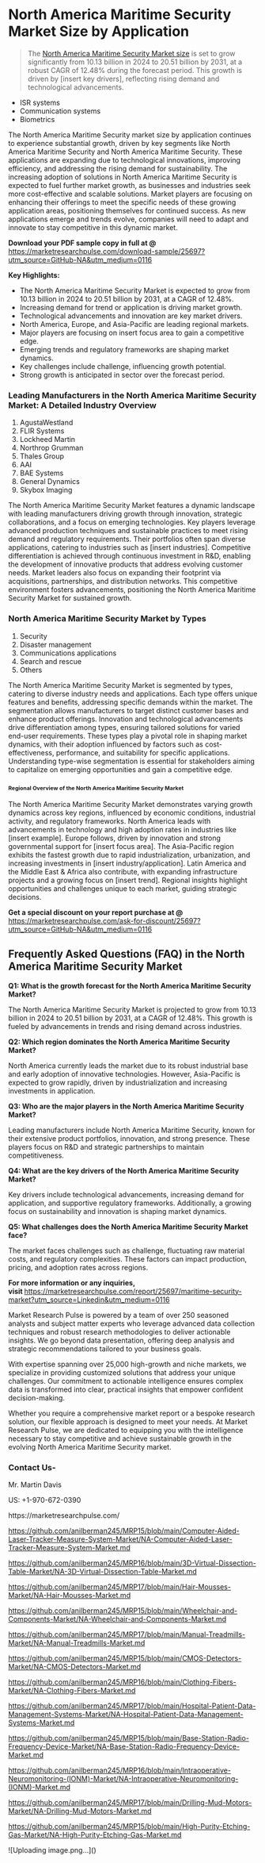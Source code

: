<h1>North America Maritime Security Market&nbsp;Size by Application</h1><blockquote><p>The <a href="https://marketresearchpulse.com/download-sample/25697?utm_source=GitHub-NA&amp;utm_medium=0116">North America Maritime Security Market size</a> is set to grow significantly from 10.13 billion in 2024 to 20.51 billion by 2031, at a robust CAGR of 12.48% during the forecast period. This growth is driven by [insert key drivers], reflecting rising demand and technological advancements.</p></blockquote><ul><li>ISR systems<li> Communication systems<li> Biometrics</li></ul><p>The North America Maritime Security market size by application continues to experience substantial growth, driven by key segments like North America Maritime Security and North America Maritime Security. These applications are expanding due to technological innovations, improving efficiency, and addressing the rising demand for sustainability. The increasing adoption of solutions in North America Maritime Security is expected to fuel further market growth, as businesses and industries seek more cost-effective and scalable solutions. Market players are focusing on enhancing their offerings to meet the specific needs of these growing application areas, positioning themselves for continued success. As new applications emerge and trends evolve, companies will need to adapt and innovate to stay competitive in this dynamic market.</p><p><strong>Download your PDF sample copy in full at @ </strong><a href="https://marketresearchpulse.com/download-sample/25697?utm_source=GitHub-NA&amp;utm_medium=0116">https://marketresearchpulse.com/download-sample/25697?utm_source=GitHub-NA&amp;utm_medium=0116</a></p><p><strong>Key Highlights: </strong></p><ul><li>The North America Maritime Security Market is expected to grow from 10.13 billion in 2024 to 20.51 billion by 2031, at a CAGR of 12.48%.</li><li>Increasing demand for trend or application is driving market growth.</li><li>Technological advancements and innovation are key market drivers.</li><li>North America, Europe, and Asia-Pacific are leading regional markets.</li><li>Major players are focusing on insert focus area to gain a competitive edge.</li><li>Emerging trends and regulatory frameworks are shaping market dynamics.</li><li>Key challenges include challenge, influencing growth potential.</li><li>Strong growth is anticipated in sector over the forecast period.</li></ul><h3>Leading Manufacturers in the North America Maritime Security Market: A Detailed Industry Overview</h3><ol><li>AgustaWestland</li><li>FLIR Systems</li><li>Lockheed Martin</li><li>Northrop Grumman</li><li>Thales Group</li><li>AAI</li><li>BAE Systems</li><li>General Dynamics</li><li>Skybox Imaging</li></ol><div class="flex max-w-full flex-col flex-grow"><div class="min-h-8 text-message flex w-full flex-col items-end gap-2 whitespace-normal break-words [.text-message+&amp;]:mt-5" dir="auto" data-message-author-role="assistant" data-message-id="fd8432e4-4910-450d-b182-61b7bfb0a01f" data-message-model-slug="gpt-4o"><div class="flex w-full flex-col gap-1 empty:hidden first:pt-[3px]"><div class="markdown prose w-full break-words dark:prose-invert light"><p>The North America Maritime Security Market features a dynamic landscape with leading manufacturers driving growth through innovation, strategic collaborations, and a focus on emerging technologies. Key players leverage advanced production techniques and sustainable practices to meet rising demand and regulatory requirements. Their portfolios often span diverse applications, catering to industries such as [insert industries]. Competitive differentiation is achieved through continuous investment in R&amp;D, enabling the development of innovative products that address evolving customer needs. Market leaders also focus on expanding their footprint via acquisitions, partnerships, and distribution networks. This competitive environment fosters advancements, positioning the North America Maritime Security Market for sustained growth.</p></div></div></div></div><h3>North America Maritime Security Market by Types</h3><ol><li>Security<li> Disaster management<li> Communications applications<li> Search and rescue<li> Others</li></ol><div class="flex max-w-full flex-col flex-grow"><div class="min-h-8 text-message flex w-full flex-col items-end gap-2 whitespace-normal break-words [.text-message+&amp;]:mt-5" dir="auto" data-message-author-role="assistant" data-message-id="084470be-0bb7-4664-bddf-5156b4f41249" data-message-model-slug="gpt-4o-mini"><div class="flex w-full flex-col gap-1 empty:hidden first:pt-[3px]"><div class="markdown prose w-full break-words dark:prose-invert light"><p>The North America Maritime Security Market is segmented by types, catering to diverse industry needs and applications. Each type offers unique features and benefits, addressing specific demands within the market. The segmentation allows manufacturers to target distinct customer bases and enhance product offerings. Innovation and technological advancements drive differentiation among types, ensuring tailored solutions for varied end-user requirements. These types play a pivotal role in shaping market dynamics, with their adoption influenced by factors such as cost-effectiveness, performance, and suitability for specific applications. Understanding type-wise segmentation is essential for stakeholders aiming to capitalize on emerging opportunities and gain a competitive edge.</p></div></div></div></div><h3><span style="font-size: 11px;">Regional Overview of the North America Maritime Security Market</span></h3><div class="flex max-w-full flex-col flex-grow"><div class="min-h-8 text-message flex w-full flex-col items-end gap-2 whitespace-normal break-words [.text-message+&amp;]:mt-5" dir="auto" data-message-author-role="assistant" data-message-id="e9038762-ce64-4e30-91c9-9bd413514231" data-message-model-slug="gpt-4o-mini"><div class="flex w-full flex-col gap-1 empty:hidden first:pt-[3px]"><div class="markdown prose w-full break-words dark:prose-invert light"><p>The North America Maritime Security Market demonstrates varying growth dynamics across key regions, influenced by economic conditions, industrial activity, and regulatory frameworks. North America leads with advancements in technology and high adoption rates in industries like [insert example]. Europe follows, driven by innovation and strong governmental support for [insert focus area]. The Asia-Pacific region exhibits the fastest growth due to rapid industrialization, urbanization, and increasing investments in [insert industry/application]. Latin America and the Middle East &amp; Africa also contribute, with expanding infrastructure projects and a growing focus on [insert trend]. Regional insights highlight opportunities and challenges unique to each market, guiding strategic decisions.</p></div></div></div></div><p><strong>Get a special discount on your report purchase at @ </strong><a href="https://marketresearchpulse.com/ask-for-discount/25697?utm_source=GitHub-NA&amp;utm_medium=0116">https://marketresearchpulse.com/ask-for-discount/25697?utm_source=GitHub-NA&amp;utm_medium=0116</a></p><h2>Frequently Asked Questions (FAQ) in the North America Maritime Security Market</h2><p><strong>Q1: What is the growth forecast for the North America Maritime Security Market?</strong></p><p>The North America Maritime Security Market is projected to grow from 10.13 billion in 2024 to 20.51 billion by 2031, at a CAGR of 12.48%. This growth is fueled by advancements in trends and rising demand across industries.</p><p><strong>Q2: Which region dominates the North America Maritime Security Market?</strong></p><p>North America currently leads the market due to its robust industrial base and early adoption of innovative technologies. However, Asia-Pacific is expected to grow rapidly, driven by industrialization and increasing investments in application.</p><p><strong>Q3: Who are the major players in the North America Maritime Security Market?</strong></p><p>Leading manufacturers include North America Maritime Security, known for their extensive product portfolios, innovation, and strong presence. These players focus on R&amp;D and strategic partnerships to maintain competitiveness.</p><p><strong>Q4: What are the key drivers of the North America Maritime Security Market?</strong></p><p>Key drivers include technological advancements, increasing demand for application, and supportive regulatory frameworks. Additionally, a growing focus on sustainability and innovation is shaping market dynamics.</p><p><strong>Q5: What challenges does the North America Maritime Security Market face?</strong></p><p>The market faces challenges such as challenge, fluctuating raw material costs, and regulatory complexities. These factors can impact production, pricing, and adoption rates across regions.</p><p><strong>For more information or any inquiries, visit&nbsp;</strong><a href="https://marketresearchpulse.com/report/25697/maritime-security-market?utm_source=Linkedin&utm_medium=0116">https://marketresearchpulse.com/report/25697/maritime-security-market?utm_source=Linkedin&utm_medium=0116</a></p><p>Market Research Pulse is powered by a team of over 250 seasoned analysts and subject matter experts who leverage advanced data collection techniques and robust research methodologies to deliver actionable insights. We go beyond data presentation, offering deep analysis and strategic recommendations tailored to your business goals.</p><p>With expertise spanning over 25,000 high-growth and niche markets, we specialize in providing customized solutions that address your unique challenges. Our commitment to actionable intelligence ensures complex data is transformed into clear, practical insights that empower confident decision-making.</p><p>Whether you require a comprehensive market report or a bespoke research solution, our flexible approach is designed to meet your needs. At Market Research Pulse, we are dedicated to equipping you with the intelligence necessary to stay competitive and achieve sustainable growth in the evolving North America Maritime Security market.</p><h3><strong>Contact Us-</strong></h3><p>Mr. Martin Davis</p><p>US: +1-970-672-0390</p><p>https://marketresearchpulse.com/</p><p><a href="https://github.com/anilberman245/MRP15/blob/main/Computer-Aided-Laser-Tracker-Measure-System-Market/NA-Computer-Aided-Laser-Tracker-Measure-System-Market.md">https://github.com/anilberman245/MRP15/blob/main/Computer-Aided-Laser-Tracker-Measure-System-Market/NA-Computer-Aided-Laser-Tracker-Measure-System-Market.md</a></p><p><a href="https://github.com/anilberman245/MRP16/blob/main/3D-Virtual-Dissection-Table-Market/NA-3D-Virtual-Dissection-Table-Market.md">https://github.com/anilberman245/MRP16/blob/main/3D-Virtual-Dissection-Table-Market/NA-3D-Virtual-Dissection-Table-Market.md</a></p><p><a href="https://github.com/anilberman245/MRP17/blob/main/Hair-Mousses-Market/NA-Hair-Mousses-Market.md">https://github.com/anilberman245/MRP17/blob/main/Hair-Mousses-Market/NA-Hair-Mousses-Market.md</a></p><p><a href="https://github.com/anilberman245/MRP15/blob/main/Wheelchair-and-Components-Market/NA-Wheelchair-and-Components-Market.md">https://github.com/anilberman245/MRP15/blob/main/Wheelchair-and-Components-Market/NA-Wheelchair-and-Components-Market.md</a></p><p><a href="https://github.com/anilberman245/MRP17/blob/main/Manual-Treadmills-Market/NA-Manual-Treadmills-Market.md">https://github.com/anilberman245/MRP17/blob/main/Manual-Treadmills-Market/NA-Manual-Treadmills-Market.md</a></p><p><a href="https://github.com/anilberman245/MRP15/blob/main/CMOS-Detectors-Market/NA-CMOS-Detectors-Market.md">https://github.com/anilberman245/MRP15/blob/main/CMOS-Detectors-Market/NA-CMOS-Detectors-Market.md</a></p><p><a href="https://github.com/anilberman245/MRP16/blob/main/Clothing-Fibers-Market/NA-Clothing-Fibers-Market.md">https://github.com/anilberman245/MRP16/blob/main/Clothing-Fibers-Market/NA-Clothing-Fibers-Market.md</a></p><p><a href="https://github.com/anilberman245/MRP17/blob/main/Hospital-Patient-Data-Management-Systems-Market/NA-Hospital-Patient-Data-Management-Systems-Market.md">https://github.com/anilberman245/MRP17/blob/main/Hospital-Patient-Data-Management-Systems-Market/NA-Hospital-Patient-Data-Management-Systems-Market.md</a></p><p><a href="https://github.com/anilberman245/MRP15/blob/main/Base-Station-Radio-Frequency-Device-Market/NA-Base-Station-Radio-Frequency-Device-Market.md">https://github.com/anilberman245/MRP15/blob/main/Base-Station-Radio-Frequency-Device-Market/NA-Base-Station-Radio-Frequency-Device-Market.md</a></p><p><a href="https://github.com/anilberman245/MRP16/blob/main/Intraoperative-Neuromonitoring-(IONM)-Market/NA-Intraoperative-Neuromonitoring-(IONM)-Market.md">https://github.com/anilberman245/MRP16/blob/main/Intraoperative-Neuromonitoring-(IONM)-Market/NA-Intraoperative-Neuromonitoring-(IONM)-Market.md</a></p><p><a href="https://github.com/anilberman245/MRP17/blob/main/Drilling-Mud-Motors-Market/NA-Drilling-Mud-Motors-Market.md">https://github.com/anilberman245/MRP17/blob/main/Drilling-Mud-Motors-Market/NA-Drilling-Mud-Motors-Market.md</a></p><p><a href="https://github.com/anilberman245/MRP15/blob/main/High-Purity-Etching-Gas-Market/NA-High-Purity-Etching-Gas-Market.md">https://github.com/anilberman245/MRP15/blob/main/High-Purity-Etching-Gas-Market/NA-High-Purity-Etching-Gas-Market.md</a></p>
![Uploading image.png…]()
